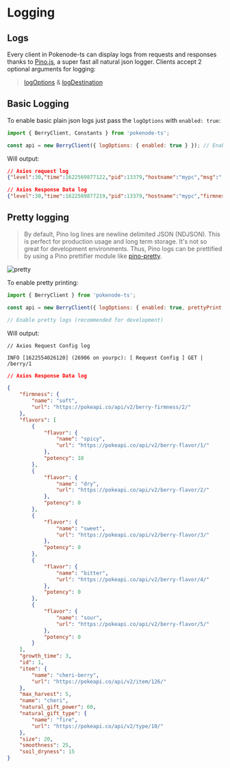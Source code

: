 # Logging

## Logs

Every client in Pokenode-ts can display logs from requests and responses thanks to [Pino.js](https://github.com/pinojs/pino), a super fast all natural json logger.
Clients accept 2 optional arguments for logging:

> [logOptions](/options?id=logoptions)
&
> [logDestination](/options?id=logdestination)

## Basic Logging

To enable basic plain json logs just pass the `logOptions` with `enabled: true`:

```js
import { BerryClient, Constants } from 'pokenode-ts';

const api = new BerryClient({ logOptions: { enabled: true } }); // Enable logs

```

Will output:

```json
// Axios request log
{"level":30,"time":1622569877122,"pid":13379,"hostname":"mypc","msg":"[ Request Config ] GET | /berry/cheri | Cached"}

// Axios Response Data log
{"level":30,"time":1622569877219,"pid":13379,"hostname":"mypc","firmness":{"name":"soft","url":"https://pokeapi.co/api/v2/berry-firmness/2/"},"flavors":[{"flavor":{"name":"spicy","url":"https://pokeapi.co/api/v2/berry-flavor/1/"},"potency":10},{"flavor":{"name":"dry","url":"https://pokeapi.co/api/v2/berry-flavor/2/"},"potency":0},{"flavor":{"name":"sweet","url":"https://pokeapi.co/api/v2/berry-flavor/3/"},"potency":0},{"flavor":{"name":"bitter","url":"https://pokeapi.co/api/v2/berry-flavor/4/"},"potency":0},{"flavor":{"name":"sour","url":"https://pokeapi.co/api/v2/berry-flavor/5/"},"potency":0}],"growth_time":3,"id":1,"item":{"name":"cheri-berry","url":"https://pokeapi.co/api/v2/item/126/"},"max_harvest":5,"name":"cheri","natural_gift_power":60,"natural_gift_type":{"name":"fire","url":"https://pokeapi.co/api/v2/type/10/"},"size":20,"smoothness":25,"soil_dryness":15}
```

## Pretty logging

> By default, Pino log lines are newline delimited JSON (NDJSON). This is perfect for production usage and long term storage. It's not so great for development environments. Thus, Pino logs can be prettified by using a Pino prettifier module like [pino-pretty](https://github.com/pinojs/pino-pretty).

![pretty](_media/pino-pretty-demo.png)

To enable pretty printing:

```js
import { BerryClient } from 'pokenode-ts';

const api = new BerryClient({ logOptions: { enabled: true, prettyPrint: { levelFirst: true, colorize: true } } });

// Enable pretty logs (recommended for development)

```

Will output:

```log
// Axios Request Config log

INFO [1622554026120] (26906 on yourpc): [ Request Config ] GET | /berry/1

```

```json
// Axios Response Data log

{
    "firmness": {
        "name": "soft",
        "url": "https://pokeapi.co/api/v2/berry-firmness/2/"
    },
    "flavors": [
        {
            "flavor": {
                "name": "spicy",
                "url": "https://pokeapi.co/api/v2/berry-flavor/1/"
            },
            "potency": 10
        },
        {
            "flavor": {
                "name": "dry",
                "url": "https://pokeapi.co/api/v2/berry-flavor/2/"
            },
            "potency": 0
        },
        {
            "flavor": {
                "name": "sweet",
                "url": "https://pokeapi.co/api/v2/berry-flavor/3/"
            },
            "potency": 0
        },
        {
            "flavor": {
                "name": "bitter",
                "url": "https://pokeapi.co/api/v2/berry-flavor/4/"
            },
            "potency": 0
        },
        {
            "flavor": {
                "name": "sour",
                "url": "https://pokeapi.co/api/v2/berry-flavor/5/"
            },
            "potency": 0
        }
    ],
    "growth_time": 3,
    "id": 1,
    "item": {
        "name": "cheri-berry",
        "url": "https://pokeapi.co/api/v2/item/126/"
    },
    "max_harvest": 5,
    "name": "cheri",
    "natural_gift_power": 60,
    "natural_gift_type": {
        "name": "fire",
        "url": "https://pokeapi.co/api/v2/type/10/"
    },
    "size": 20,
    "smoothness": 25,
    "soil_dryness": 15
}
```
